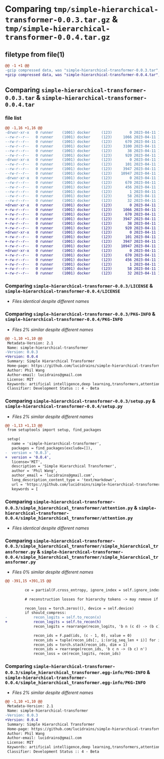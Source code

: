 # Comparing `tmp/simple-hierarchical-transformer-0.0.3.tar.gz` & `tmp/simple-hierarchical-transformer-0.0.4.tar.gz`

## filetype from file(1)

```diff
@@ -1 +1 @@
-gzip compressed data, was "simple-hierarchical-transformer-0.0.3.tar", last modified: Tue Apr 11 15:29:15 2023, max compression
+gzip compressed data, was "simple-hierarchical-transformer-0.0.4.tar", last modified: Tue Apr 11 15:54:14 2023, max compression
```

## Comparing `simple-hierarchical-transformer-0.0.3.tar` & `simple-hierarchical-transformer-0.0.4.tar`

### file list

```diff
@@ -1,16 +1,16 @@
-drwxr-xr-x   0 runner    (1001) docker     (123)        0 2023-04-11 15:29:15.905244 simple-hierarchical-transformer-0.0.3/
--rw-r--r--   0 runner    (1001) docker     (123)     1066 2023-04-11 15:29:05.000000 simple-hierarchical-transformer-0.0.3/LICENSE
--rw-r--r--   0 runner    (1001) docker     (123)      670 2023-04-11 15:29:15.901244 simple-hierarchical-transformer-0.0.3/PKG-INFO
--rw-r--r--   0 runner    (1001) docker     (123)     3100 2023-04-11 15:29:05.000000 simple-hierarchical-transformer-0.0.3/README.md
--rw-r--r--   0 runner    (1001) docker     (123)       38 2023-04-11 15:29:15.905244 simple-hierarchical-transformer-0.0.3/setup.cfg
--rw-r--r--   0 runner    (1001) docker     (123)      920 2023-04-11 15:29:05.000000 simple-hierarchical-transformer-0.0.3/setup.py
-drwxr-xr-x   0 runner    (1001) docker     (123)        0 2023-04-11 15:29:15.901244 simple-hierarchical-transformer-0.0.3/simple_hierarchical_transformer/
--rw-r--r--   0 runner    (1001) docker     (123)      101 2023-04-11 15:29:05.000000 simple-hierarchical-transformer-0.0.3/simple_hierarchical_transformer/__init__.py
--rw-r--r--   0 runner    (1001) docker     (123)     3947 2023-04-11 15:29:05.000000 simple-hierarchical-transformer-0.0.3/simple_hierarchical_transformer/attention.py
--rw-r--r--   0 runner    (1001) docker     (123)    10947 2023-04-11 15:29:05.000000 simple-hierarchical-transformer-0.0.3/simple_hierarchical_transformer/simple_hierarchical_transformer.py
-drwxr-xr-x   0 runner    (1001) docker     (123)        0 2023-04-11 15:29:15.901244 simple-hierarchical-transformer-0.0.3/simple_hierarchical_transformer.egg-info/
--rw-r--r--   0 runner    (1001) docker     (123)      670 2023-04-11 15:29:15.000000 simple-hierarchical-transformer-0.0.3/simple_hierarchical_transformer.egg-info/PKG-INFO
--rw-r--r--   0 runner    (1001) docker     (123)      456 2023-04-11 15:29:15.000000 simple-hierarchical-transformer-0.0.3/simple_hierarchical_transformer.egg-info/SOURCES.txt
--rw-r--r--   0 runner    (1001) docker     (123)        1 2023-04-11 15:29:15.000000 simple-hierarchical-transformer-0.0.3/simple_hierarchical_transformer.egg-info/dependency_links.txt
--rw-r--r--   0 runner    (1001) docker     (123)       58 2023-04-11 15:29:15.000000 simple-hierarchical-transformer-0.0.3/simple_hierarchical_transformer.egg-info/requires.txt
--rw-r--r--   0 runner    (1001) docker     (123)       32 2023-04-11 15:29:15.000000 simple-hierarchical-transformer-0.0.3/simple_hierarchical_transformer.egg-info/top_level.txt
+drwxr-xr-x   0 runner    (1001) docker     (123)        0 2023-04-11 15:54:14.816915 simple-hierarchical-transformer-0.0.4/
+-rw-r--r--   0 runner    (1001) docker     (123)     1066 2023-04-11 15:54:03.000000 simple-hierarchical-transformer-0.0.4/LICENSE
+-rw-r--r--   0 runner    (1001) docker     (123)      670 2023-04-11 15:54:14.816915 simple-hierarchical-transformer-0.0.4/PKG-INFO
+-rw-r--r--   0 runner    (1001) docker     (123)     3947 2023-04-11 15:54:03.000000 simple-hierarchical-transformer-0.0.4/README.md
+-rw-r--r--   0 runner    (1001) docker     (123)       38 2023-04-11 15:54:14.816915 simple-hierarchical-transformer-0.0.4/setup.cfg
+-rw-r--r--   0 runner    (1001) docker     (123)      920 2023-04-11 15:54:03.000000 simple-hierarchical-transformer-0.0.4/setup.py
+drwxr-xr-x   0 runner    (1001) docker     (123)        0 2023-04-11 15:54:14.816915 simple-hierarchical-transformer-0.0.4/simple_hierarchical_transformer/
+-rw-r--r--   0 runner    (1001) docker     (123)      101 2023-04-11 15:54:03.000000 simple-hierarchical-transformer-0.0.4/simple_hierarchical_transformer/__init__.py
+-rw-r--r--   0 runner    (1001) docker     (123)     3947 2023-04-11 15:54:03.000000 simple-hierarchical-transformer-0.0.4/simple_hierarchical_transformer/attention.py
+-rw-r--r--   0 runner    (1001) docker     (123)    10947 2023-04-11 15:54:03.000000 simple-hierarchical-transformer-0.0.4/simple_hierarchical_transformer/simple_hierarchical_transformer.py
+drwxr-xr-x   0 runner    (1001) docker     (123)        0 2023-04-11 15:54:14.816915 simple-hierarchical-transformer-0.0.4/simple_hierarchical_transformer.egg-info/
+-rw-r--r--   0 runner    (1001) docker     (123)      670 2023-04-11 15:54:14.000000 simple-hierarchical-transformer-0.0.4/simple_hierarchical_transformer.egg-info/PKG-INFO
+-rw-r--r--   0 runner    (1001) docker     (123)      456 2023-04-11 15:54:14.000000 simple-hierarchical-transformer-0.0.4/simple_hierarchical_transformer.egg-info/SOURCES.txt
+-rw-r--r--   0 runner    (1001) docker     (123)        1 2023-04-11 15:54:14.000000 simple-hierarchical-transformer-0.0.4/simple_hierarchical_transformer.egg-info/dependency_links.txt
+-rw-r--r--   0 runner    (1001) docker     (123)       58 2023-04-11 15:54:14.000000 simple-hierarchical-transformer-0.0.4/simple_hierarchical_transformer.egg-info/requires.txt
+-rw-r--r--   0 runner    (1001) docker     (123)       32 2023-04-11 15:54:14.000000 simple-hierarchical-transformer-0.0.4/simple_hierarchical_transformer.egg-info/top_level.txt
```

### Comparing `simple-hierarchical-transformer-0.0.3/LICENSE` & `simple-hierarchical-transformer-0.0.4/LICENSE`

 * *Files identical despite different names*

### Comparing `simple-hierarchical-transformer-0.0.3/PKG-INFO` & `simple-hierarchical-transformer-0.0.4/PKG-INFO`

 * *Files 2% similar despite different names*

```diff
@@ -1,10 +1,10 @@
 Metadata-Version: 2.1
 Name: simple-hierarchical-transformer
-Version: 0.0.3
+Version: 0.0.4
 Summary: Simple Hierarchical Transformer
 Home-page: https://github.com/lucidrains/simple-hierarchical-transformer
 Author: Phil Wang
 Author-email: lucidrains@gmail.com
 License: MIT
 Keywords: artificial intelligence,deep learning,transformers,attention mechanism,hierarchical
 Classifier: Development Status :: 4 - Beta
```

### Comparing `simple-hierarchical-transformer-0.0.3/setup.py` & `simple-hierarchical-transformer-0.0.4/setup.py`

 * *Files 2% similar despite different names*

```diff
@@ -1,13 +1,13 @@
 from setuptools import setup, find_packages
 
 setup(
   name = 'simple-hierarchical-transformer',
   packages = find_packages(exclude=[]),
-  version = '0.0.3',
+  version = '0.0.4',
   license='MIT',
   description = 'Simple Hierarchical Transformer',
   author = 'Phil Wang',
   author_email = 'lucidrains@gmail.com',
   long_description_content_type = 'text/markdown',
   url = 'https://github.com/lucidrains/simple-hierarchical-transformer',
   keywords = [
```

### Comparing `simple-hierarchical-transformer-0.0.3/simple_hierarchical_transformer/attention.py` & `simple-hierarchical-transformer-0.0.4/simple_hierarchical_transformer/attention.py`

 * *Files identical despite different names*

### Comparing `simple-hierarchical-transformer-0.0.3/simple_hierarchical_transformer/simple_hierarchical_transformer.py` & `simple-hierarchical-transformer-0.0.4/simple_hierarchical_transformer/simple_hierarchical_transformer.py`

 * *Files 0% similar despite different names*

```diff
@@ -391,15 +391,15 @@
 
         ce = partial(F.cross_entropy, ignore_index = self.ignore_index)
 
         # reconstruction losses for hierarchy tokens -> may remove if see no benefit, which seems to be leaning that way
 
         recon_loss = torch.zeros((), device = self.device)
         if should_compress:
-            recon_logits = self.to_recon(x)
+            recon_logits = self.to_recon(h)
             recon_logits = rearrange(recon_logits, 'b n (c d) -> (b c) d n', c = c)
 
             recon_ids = F.pad(ids, (c - 1, 0), value = 0)
             recon_ids = tuple(recon_ids[:, i:(orig_seq_len + i)] for i in range(c))
             recon_ids = torch.stack(recon_ids, dim = 1)
             recon_ids = rearrange(recon_ids, 'b c n -> (b c) n')
             recon_loss = ce(recon_logits, recon_ids)
```

### Comparing `simple-hierarchical-transformer-0.0.3/simple_hierarchical_transformer.egg-info/PKG-INFO` & `simple-hierarchical-transformer-0.0.4/simple_hierarchical_transformer.egg-info/PKG-INFO`

 * *Files 2% similar despite different names*

```diff
@@ -1,10 +1,10 @@
 Metadata-Version: 2.1
 Name: simple-hierarchical-transformer
-Version: 0.0.3
+Version: 0.0.4
 Summary: Simple Hierarchical Transformer
 Home-page: https://github.com/lucidrains/simple-hierarchical-transformer
 Author: Phil Wang
 Author-email: lucidrains@gmail.com
 License: MIT
 Keywords: artificial intelligence,deep learning,transformers,attention mechanism,hierarchical
 Classifier: Development Status :: 4 - Beta
```

